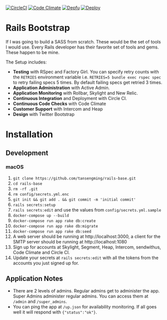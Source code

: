 [![CircleCI](https://circleci.com/gh/tansengming/rails-base/tree/develop.svg)](https://circleci.com/gh/tansengming/rails-base/tree/develop)
[![Code Climate](https://codeclimate.com/github/tansengming/rails-base.png)](https://codeclimate.com/github/tansengming/rails-base)
[![Depfu](https://badges.depfu.com/badges/238d26e5741b585f9f886753fe8ef147/count.svg)](https://depfu.com/github/tansengming/rails-base?project=Bundler)
[![Deploy](https://www.herokucdn.com/deploy/button.png)](https://heroku.com/deploy?template=https://github.com/tansengming/rails-base/tree/develop)

# Rails Bootstrap

If I was going to build a SASS from scratch. These would be the set of tools I would use. Every Rails developer has their favorite set of tools and gems. These happen to be mine.

The Setup includes:

- **Testing** with RSpec and Factory Girl. You can specify retry counts with the `RETRIES` environment variable i.e. `RETRIES=5 bundle exec rspec spec` to retry failing specs 5 times. By default failing specs get retried 3 times.
- **Application Administration** with Active Admin.
- **Application Monitoring** with Rollbar, Skylight and New Relic.
- **Continuous Integration** and Deployment with Circle CI.
- **Continuous Code Checks** with Code Climate
- **Customer Support** with Intercom and Heap
- **Design** with Twitter Bootstrap

# Installation

## Development

### macOS

1. `git clone https://github.com/tansengming/rails-base.git`
1. `cd rails-base`
1. `rm -rf .git`
1. `rm config/secrets.yml.enc`
1. `git init && git add . && git commit -m 'initial commit'`
1. `rails secrets:setup`
1. `rails secrets:edit` and use the values from `config/secrets.yml.sample`
1. `docker-compose up --build`
1. `docker-compose run app rake db:create`
1. `docker-compose run app rake db:migrate`
1. `docker-compose run app rake db:seed`
1. A web server should be running at http://localhost:3000, a client for the SMTP server should be running at http://localhost:1080
1. Sign up for accounts at Skylight, Segment, Heap, Intercom, sendwithus, Code Climate and Circle CI.
1. Update your secrets at `rails secrets:edit` with all the tokens from the accounts you just signed up for.

## Application Notes
- There are 2 levels of admins. Regular admins get to administer the app. Super Admins administer regular admins. You can access them at `/admin` and `/super_admins`.
- You can ping the app at `/up.json` for availability monitoring. If all goes well it will respond with `{"status":"ok"}`.
